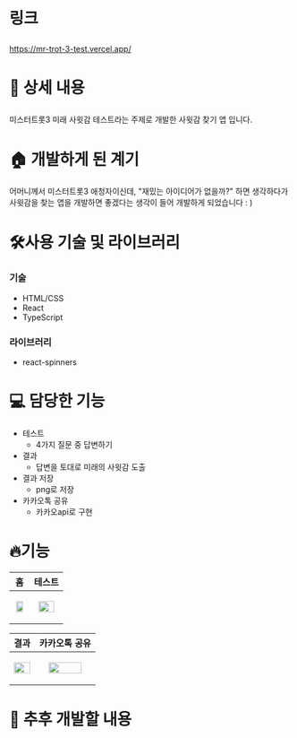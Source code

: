 # <p> 링크</p>
https://mr-trot-3-test.vercel.app/

# <p>📖 상세 내용</p>

<aside>
  미스터트롯3 미래 사윗감 테스트라는 주제로 개발한 사윗감 찾기 앱 입니다.
</aside>

# 🏠 개발하게 된 계기

<aside>
어머니께서 미스터트롯3 애청자이신데, "재밌는 아이디어가 없을까?" 하면 생각하다가 사윗감을 찾는 앱을 개발하면 좋겠다는 생각이 들어 개발하게 되었습니다 : )
</aside>

# 🛠️사용 기술 및 라이브러리
<h3>기술</h3>
<ul>
  <li>HTML/CSS</li>
  <li>React</li>
  <li>TypeScript</li>
</ul>
<h3>라이브러리</h3>
<ul>
  <li>react-spinners</li>
</ul>


# 💻 담당한 기능
- 테스트
    - 4가지 질문 중 답변하기
- 결과
    - 답변을 토대로 미래의 사윗감 도출
- 결과 저장
    - png로 저장
- 카카오톡 공유
  - 카카오api로 구현
# 🔥기능
| 홈 | 테스트 |
|---|---|
| <p align="center"><img src="https://github.com/user-attachments/assets/1d5b0334-dc96-4ec9-950c-f50e731e8979" width="80%"/></p> | <p align="center"><img src="https://github.com/user-attachments/assets/ca15df3b-e3da-45f9-9a3c-590a7cbb49e6" width="80%" /></p> |

| 결과 | 카카오톡 공유 |
|---|---|
| <p align="center"><img src="https://github.com/user-attachments/assets/83e52065-1ef9-493c-b01c-cf10ea50cad7" width="100%"/></p> | <p align="center"><img src="https://github.com/user-attachments/assets/f8ab63e4-2fde-4d01-868d-7b332c405d4b" width="80%" /></p> |

# 🌱 추후 개발할 내용
